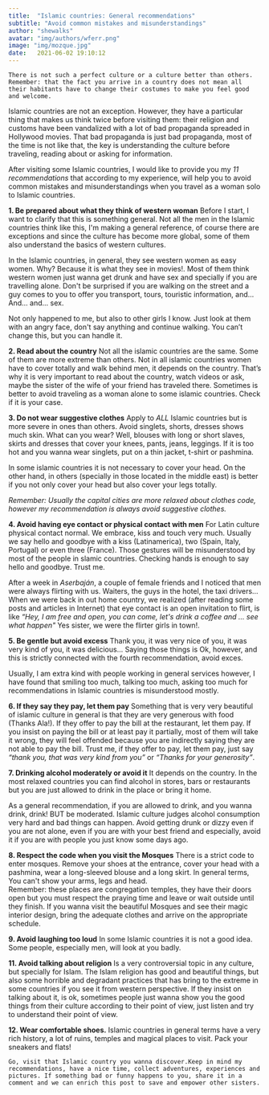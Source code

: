 ```yaml
---
title:  "Islamic countries: General recommendations"
subtitle: "Avoid common mistakes and misunderstandings"
author: "shewalks"
avatar: "img/authors/wferr.png"
image: "img/mozque.jpg"
date:   2021-06-02 19:10:12
---
```


``` 
There is not such a perfect culture or a culture better than others. Remember: that the fact you arrive in a country does not mean all their habitants have to change their costumes to make you feel good and welcome. 
```

Islamic countries are not an exception. However, they have a particular thing that makes us think twice before visiting them: their religion and customs have been vandalized with a  lot of bad propaganda spreaded in Hollywood movies. That bad propaganda is just bad propaganda, most of the time is not like that, the key is understanding the culture before traveling, reading about or asking for information.

After visiting some Islamic countries, I would like to provide you my *11 recommendations*  that according to my experience, will help you to avoid common mistakes and misunderstandings when you travel as a woman solo to Islamic countries.

**1. Be prepared about what they think of western woman**
Before I start, I want to clarify that this is something general. Not all the men in the Islamic countries think like this, I'm making a general reference, of course there are exceptions and since the culture has become more global, some of them also understand the basics of western cultures.

In the Islamic countries, in general, they see western women as easy women. Why? Because it is what they see in movies!. Most of them think western women just wanna get drunk and have sex and specially if you are travelling alone. Don't be surprised if you are walking on the street and a guy comes to you to offer you transport, tours, touristic information, and... And... and... sex. 

Not only happened to me, but also to other girls I know.  Just look at them with an angry face, don't say anything and continue walking. You can’t change this, but you can handle it.


**2. Read about the country**
Not all the islamic countries are the same. Some of them are more extreme than others. Not in all islamic countries women have to cover totally and walk behind men, it depends on the country. That’s why it is very important to read about the country, watch videos or ask, maybe the sister of the wife of your friend has  traveled there. Sometimes is better to avoid traveling as a woman alone to some islamic countries. Check if it is your case.


**3. Do not wear suggestive clothes**
Apply to *ALL* Islamic countries but is more severe in ones than others.  Avoid singlets, shorts, dresses shows much skin. What can you wear? Well, blouses with long or short slaves, skirts and dresses that cover your knees, pants, jeans, leggings. If it is too hot and you wanna wear singlets, put on a thin jacket, t-shirt or pashmina. 

In some islamic countries it is not necessary to cover your head. On the other hand, in others (specially in those located in the middle east) is better if you not only cover your head but also cover your legs totally. 

*Remember: Usually the capital cities are more relaxed about clothes code, however my recommendation is always avoid suggestive clothes.*


**4. Avoid having eye contact or physical contact with men**
For Latin culture physical contact normal. We embrace, kiss and touch very much. Usually we say hello and goodbye with a kiss (Latinamerica), two (Spain, Italy, Portugal) or even three (France). Those gestures will be misunderstood by most of the people in slamic countries. Checking hands is enough to say hello and goodbye. Trust me. 

After a week in *Aserbaján*, a couple of female friends and I noticed that men were always flirting with us.  Waiters, the guys in the hotel, the taxi drivers… When we were back in out home country, we realized (after reading some posts and articles in Internet) that eye contact is an open invitation to flirt, is like *“Hey, I am free and open, you can come, let's drink a coffee and … see what happen"* Yes sister, we were the flirter girls in town!. 


**5. Be gentle but avoid excess**
Thank you, it was very nice of you, it was very kind of you, it was delicious... Saying those things is Ok, however, and this is strictly connected with the fourth recommendation, avoid exces.  

Usually, I am extra kind with people working in general services however, I have found that smiling too much, talking too much, asking too much for recommendations in Islamic countries is misunderstood mostly.


**6. If they say they pay, let them pay**
Something that is very very beautiful of islamic culture in general is that they are very generous with food (Thanks Ala!). If they offer to pay the bill at the restaurant, let them pay. If you insist on paying the bill or at least pay it partially, most of them will take it wrong, they will feel offended because you are indirectly saying they are not able to pay the bill. Trust me, if they offer to pay, let them pay, just say *“thank you, that was very kind from you”* or *“Thanks for your generosity”*.


**7. Drinking alcohol moderately or avoid it**
It depends on the country. In the most relaxed countries you can find alcohol in stores, bars or restaurants but you are just allowed to drink in the place or bring it home.

As a general recommendation, if you are allowed to drink, and you wanna drink, drink! BUT be moderated. Islamic culture judges alcohol consumption very hard and bad things can happen. Avoid getting drunk or dizzy even if you are not alone, even if you are with your best friend and especially, avoid it if you are with people you just know some days ago.


**8. Respect the code when you visit the Mosques**
There is a strict code to enter mosques. Remove your shoes at the entrance, cover your head with a pashmina, wear a long-sleeved blouse and a long skirt. In general terms, You can't show your arms, legs and head.  
Remember: these places are congregation temples, they have their doors open but you must respect the praying time and leave or wait outside until they finish.
If you wanna visit the beautiful Mosques and see their magic interior design, bring the adequate clothes and arrive on the appropriate schedule.


**9. Avoid laughing too loud**
In some Islamic countries it is not a good idea. Some people, especially men, will look at you badly.


**11. Avoid talking about religion**
Is a very controversial topic in any culture, but specially for Islam. The Islam religion has good and beautiful things, but also some horrible and degradant practices that has bring to the extreme in some countries if you see it from western perspective. If they insist on talking about it, is ok, sometimes people just wanna show you the good things from their culture according to their point of view, just listen and try to understand their point of view.


**12. Wear comfortable shoes.**
Islamic countries in general terms have a very rich history, a lot of ruins, temples and magical places to visit. Pack your sneakers and flats!


```
Go, visit that Islamic country you wanna discover.Keep in mind my recommendations, have a nice time, collect adventures, experiences and pictures. If something bad or funny happens to you, share it in a comment and we can enrich this post to save and empower other sisters.
```
